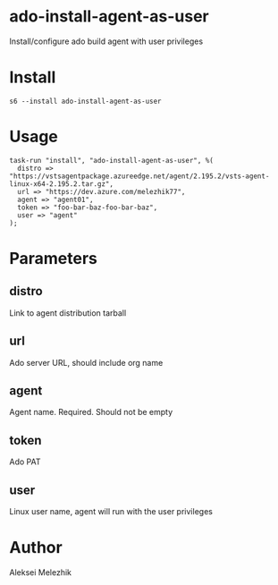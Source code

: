# ado-install-agent-as-user

Install/configure ado build agent with user privileges


# Install

    s6 --install ado-install-agent-as-user

# Usage

    task-run "install", "ado-install-agent-as-user", %(
      distro => "https://vstsagentpackage.azureedge.net/agent/2.195.2/vsts-agent-linux-x64-2.195.2.tar.gz",
      url => "https://dev.azure.com/melezhik77",
      agent => "agent01",
      token => "foo-bar-baz-foo-bar-baz",
      user => "agent"
    );

# Parameters

## distro

Link to agent distribution tarball

## url

Ado server URL, should include org name

## agent

Agent name. Required. Should not be empty

## token

Ado PAT

## user

Linux user name, agent will run with the user privileges

# Author

Aleksei Melezhik



